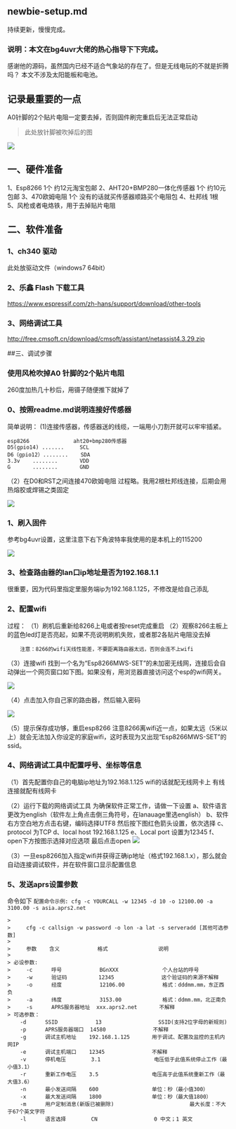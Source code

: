 ## newbie-setup.md
持续更新，慢慢完成。
### 说明：本文在bg4uvr大佬的热心指导下下完成。
感谢他的源码，虽然国内已经不适合气象站的存在了。但是无线电玩的不就是折腾吗？
本文不涉及太阳能板和电池。
## 记录最重要的一点
A0针脚的2个贴片电阻一定要去掉，否则固件刷完重启后无法正常启动
> 此处放针脚被吹掉后的图 
 
  ![](pic/8266-A0.jpg)


## 一、硬件准备
1、Esp8266 1个 约12元淘宝包邮
2、AHT20+BMP280一体化传感器 1个 约10元包邮
3、470欧姆电阻 1个 没有的话就买传感器顺路买个电阻包
4、杜邦线 1根
5、风枪或者电烙铁，用于去掉贴片电阻
## 二、软件准备
### 1、ch340 驱动
此处放驱动文件（windows7 64bit）
### 2、乐鑫 Flash 下载工具
https://www.espressif.com/zh-hans/support/download/other-tools
### 3、网络调试工具
http://free.cmsoft.cn/download/cmsoft/assistant/netassist4.3.29.zip

##三、调试步骤
### 使用风枪吹掉A0 针脚的2个贴片电阻
260度加热几十秒后，用镊子随便推下就掉了

### 0、按照readme.md说明连接好传感器
简单说明：
 (1)连接传感器，传感器送的线缆，一端用小刀割开就可以牢牢插紧。
 
    esp8266              aht20+bmp280传感器
    D5(gpio14) .......     SCL
    D6（gpio12）........    SDA
    3.3v    ........       VDD
    G       ........       GND
    
 （2）在D0和RST之间连接470欧姆电阻
    过程略。我用2根杜邦线连接，后期会用热熔胶或焊锡之类固定
     
     
  ![](pic/8266-jiexian.jpg)


### 1、刷入固件
参考bg4uvr设置，这里注意下右下角波特率我使用的是本机上的115200

![](pic/2.jpg)

### 3、检查路由器的lan口ip地址是否为192.168.1.1
很重要，因为代码里指定里服务端ip为192.168.1.125，不修改是给自己添乱

### 2、配置wifi
过程：
（1）刷机后重新给8266上电或者按reset完成重启
（2）观察8266主板上的蓝色led灯是否亮起，如果不亮说明刷机失败，或者那2各贴片电阻没去掉

        注意：8266的wifi天线性能差，不要距离路由器太远，否则会连不上wifi
 （3）连接wifi
        找到一个名为“Esp8266MWS-SET”的未加密无线网，连接后会自动弹出一个网页窗口如下图。如果没有，用浏览器直接访问这个esp的wifi网关。

![](pic/8266-wifi-config.jpg)

（4）点击加入你自己家的路由器，然后输入密码

![](pic/8266-wifi-ssid-set.jpg)

（5）提示保存成功够，重启esp8266
    注意8266离wifi近一点，如果太远（5米以上）就会无法加入你设定的家庭wifi，这时表现为又出现“Esp8266MWS-SET”的ssid。

### 4、网络调试工具中配置呼号、坐标等信息
（1）首先配置你自己的电脑ip地址为192.168.1.125
    wifi的话就配无线网卡上
    有线连接就配有线网卡
    
（2）运行下载的网络调试工具
    为确保软件正常工作，请做一下设置
    a、软件语言更改为english（软件左上角点击倒三角符号，在lanauage里选english）
    b、软件右方空白地方点击右键，编码选择UTF8
     然后按下图红色箭头设置，依次选择
     c、protocol 为TCP
     d、local host 192.168.1.125
     e、Local port 设置为12345
     f、open下方按图示选择对应选项
     最后点击open
     ![](pic/esp-tiaoshi-lianjie.jpg)
     
 （3）一旦esp8266加入指定wifi并获得正确ip地址（格式192.168.1.x），那么就会自动连接调试软件，并在软件窗口显示配置信息
 
###   5、发送aprs设置参数

命令如下
`配置命令示例:
    cfg -c YOURCALL -w 12345 -d 10 -o 12100.00 -a 3100.00 -s asia.aprs2.net`
    

```>     配置命令格式说明：
> 
>     cfg -c callsign -w password -o lon -a lat -s serveradd [其他可选参数]
> 
>     参数    含义            格式                说明
> 
> 必设参数:
>     -c      呼号            BGnXXX              个人台站的呼号
>     -w      验证码          12345               这个验证码的来源不解释
>     -o      经度            12106.00            格式：dddmm.mm，东正西负
>     -a      纬度            3153.00             格式：ddmm.mm，北正南负
>     -s      APRS服务器地址  xxx.aprs2.net       不解释
> 可选参数：
    -d      SSID            13                  SSID(支持2位字母的新规则)
    -p      APRS服务器端口  14580               不解释
    -g      调试主机地址    192.168.1.125       用于调试、配置及监控的主机内网IP
    -e      调试主机端口    12345               不解释
    -v      停机电压        3.1                 电压低于此值系统停止工作（最小值3.1）
    -r      重新工作电压    3.5                 电压高于此值系统重新工作（最大值3.6）
    -n      最小发送间隔    600                 单位：秒（最小值300）
    -x      最大发送间隔    1800                单位：秒（最大值1800）
    -m      用户定制消息(新版已被删除)                        最大长度：不大于67个英文字符
    -l      语言选择        CN                  0 中文；1 英文
```
